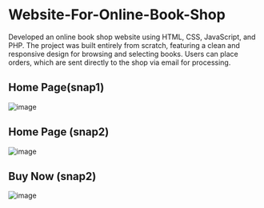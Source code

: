 # Website-For-Online-Book-Shop
Developed an online book shop website using HTML, CSS, JavaScript, and PHP. The project was built entirely from scratch, featuring a clean and responsive design for browsing and selecting books. Users can place orders, which are sent directly to the shop via email for processing.
## Home Page(snap1)
![image](https://github.com/user-attachments/assets/71d40696-e74c-4b02-96cd-7c07c5d98621)
## Home Page (snap2)
![image](https://github.com/user-attachments/assets/a16cf024-2bea-4fb4-b2e3-cd1fb29d1429)
## Buy Now (snap2)
![image](https://github.com/user-attachments/assets/1c37b013-5bfc-46f1-83b9-82b56491a466)

